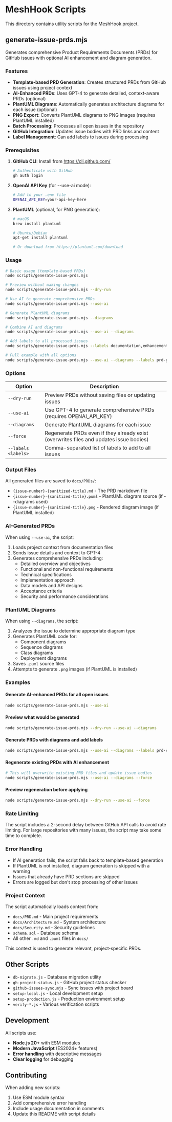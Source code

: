 # MeshHook Scripts

This directory contains utility scripts for the MeshHook project.

## generate-issue-prds.mjs

Generates comprehensive Product Requirements Documents (PRDs) for GitHub issues with optional AI enhancement and diagram generation.

### Features

- **Template-based PRD Generation**: Creates structured PRDs from GitHub issues using project context
- **AI-Enhanced PRDs**: Uses GPT-4 to generate detailed, context-aware PRDs (optional)
- **PlantUML Diagrams**: Automatically generates architecture diagrams for each issue (optional)
- **PNG Export**: Converts PlantUML diagrams to PNG images (requires PlantUML installed)
- **Batch Processing**: Processes all open issues in the repository
- **GitHub Integration**: Updates issue bodies with PRD links and content
- **Label Management**: Can add labels to issues during processing

### Prerequisites

1. **GitHub CLI**: Install from https://cli.github.com/
   ```bash
   # Authenticate with GitHub
   gh auth login
   ```

2. **OpenAI API Key** (for --use-ai mode):
   ```bash
   # Add to your .env file
   OPENAI_API_KEY=your-api-key-here
   ```

3. **PlantUML** (optional, for PNG generation):
   ```bash
   # macOS
   brew install plantuml
   
   # Ubuntu/Debian
   apt-get install plantuml
   
   # Or download from https://plantuml.com/download
   ```

### Usage

```bash
# Basic usage (template-based PRDs)
node scripts/generate-issue-prds.mjs

# Preview without making changes
node scripts/generate-issue-prds.mjs --dry-run

# Use AI to generate comprehensive PRDs
node scripts/generate-issue-prds.mjs --use-ai

# Generate PlantUML diagrams
node scripts/generate-issue-prds.mjs --diagrams

# Combine AI and diagrams
node scripts/generate-issue-prds.mjs --use-ai --diagrams

# Add labels to all processed issues
node scripts/generate-issue-prds.mjs --labels documentation,enhancement

# Full example with all options
node scripts/generate-issue-prds.mjs --use-ai --diagrams --labels prd-generated
```

### Options

| Option | Description |
|--------|-------------|
| `--dry-run` | Preview PRDs without saving files or updating issues |
| `--use-ai` | Use GPT-4 to generate comprehensive PRDs (requires OPENAI_API_KEY) |
| `--diagrams` | Generate PlantUML diagrams for each issue |
| `--force` | Regenerate PRDs even if they already exist (overwrites files and updates issue bodies) |
| `--labels <labels>` | Comma-separated list of labels to add to all issues |

### Output Files

All generated files are saved to `docs/PRDs/`:

- `{issue-number}-{sanitized-title}.md` - The PRD markdown file
- `{issue-number}-{sanitized-title}.puml` - PlantUML diagram source (if --diagrams used)
- `{issue-number}-{sanitized-title}.png` - Rendered diagram image (if PlantUML installed)

### AI-Generated PRDs

When using `--use-ai`, the script:

1. Loads project context from documentation files
2. Sends issue details and context to GPT-4
3. Generates comprehensive PRDs including:
   - Detailed overview and objectives
   - Functional and non-functional requirements
   - Technical specifications
   - Implementation approach
   - Data models and API designs
   - Acceptance criteria
   - Security and performance considerations

### PlantUML Diagrams

When using `--diagrams`, the script:

1. Analyzes the issue to determine appropriate diagram type
2. Generates PlantUML code for:
   - Component diagrams
   - Sequence diagrams
   - Class diagrams
   - Deployment diagrams
3. Saves `.puml` source files
4. Attempts to generate `.png` images (if PlantUML is installed)

### Examples

#### Generate AI-enhanced PRDs for all open issues

```bash
node scripts/generate-issue-prds.mjs --use-ai
```

#### Preview what would be generated

```bash
node scripts/generate-issue-prds.mjs --dry-run --use-ai --diagrams
```

#### Generate PRDs with diagrams and add labels

```bash
node scripts/generate-issue-prds.mjs --use-ai --diagrams --labels prd-complete,ready-for-dev
```

#### Regenerate existing PRDs with AI enhancement

```bash
# This will overwrite existing PRD files and update issue bodies
node scripts/generate-issue-prds.mjs --use-ai --diagrams --force
```

#### Preview regeneration before applying

```bash
node scripts/generate-issue-prds.mjs --dry-run --use-ai --force
```

### Rate Limiting

The script includes a 2-second delay between GitHub API calls to avoid rate limiting. For large repositories with many issues, the script may take some time to complete.

### Error Handling

- If AI generation fails, the script falls back to template-based generation
- If PlantUML is not installed, diagram generation is skipped with a warning
- Issues that already have PRD sections are skipped
- Errors are logged but don't stop processing of other issues

### Project Context

The script automatically loads context from:
- `docs/PRD.md` - Main project requirements
- `docs/Architecture.md` - System architecture
- `docs/Security.md` - Security guidelines
- `schema.sql` - Database schema
- All other `.md` and `.puml` files in `docs/`

This context is used to generate relevant, project-specific PRDs.

## Other Scripts

- `db-migrate.js` - Database migration utility
- `gh-project-status.js` - GitHub project status checker
- `github-issues-sync.mjs` - Sync issues with project board
- `setup-local.js` - Local development setup
- `setup-production.js` - Production environment setup
- `verify-*.js` - Various verification scripts

## Development

All scripts use:
- **Node.js 20+** with ESM modules
- **Modern JavaScript** (ES2024+ features)
- **Error handling** with descriptive messages
- **Clear logging** for debugging

## Contributing

When adding new scripts:
1. Use ESM module syntax
2. Add comprehensive error handling
3. Include usage documentation in comments
4. Update this README with script details